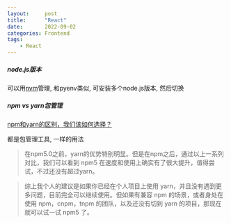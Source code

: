 ```yaml
---
layout:     post
title:      "React"
date:       2022-09-02
categories: Frontend
tags:
    - React
---
```


##### node.js版本

可以用[nvm](https://github.com/nvm-sh/nvm#system-version-of-node)管理, 和pyenv类似, 可安装多个node.js版本, 然后切换

##### npm vs yarn包管理

[npm和yarn的区别，我们该如何选择？](https://zhuanlan.zhihu.com/p/27449990)

都是包管理工具, 一样的用法

> 在npm5.0之前，yarn的优势特别明显。但是在npm之后，通过以上一系列对比，我们可以看到 npm5 在速度和使用上确实有了很大提升，值得尝试，不过还没有超过yarn。

> 综上我个人的建议是如果你已经在个人项目上使用 yarn，并且没有遇到更多问题，目前完全可以继续使用。但如果有兼容 npm 的场景，或者身处在使用 npm，cnpm，tnpm 的团队，以及还没有切到 yarn 的项目，那现在就可以试一试 npm5 了。